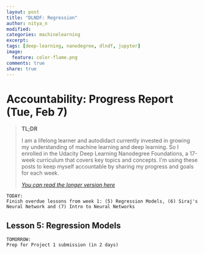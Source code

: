 ```yaml
---
layout: post
title: "DLNDF: Regression"
author: nitya_n
modified:
categories: machinelearning
excerpt:
tags: [deep-learning, nanodegree, dlndf, jupyter]
image:
  feature: color-flame.png
comments: true
share: true
---
```


# Accountability: Progress Report (Tue, Feb 7)

> **TL;DR**
> 
> I am a lifelong learner and autodidact currently invested in growing my understanding of machine learning and deep learning. So I enrolled in the Udacity Deep Learning Nanodegree Foundations, a 17-week curriculum that covers key topics and concepts. I'm using these posts to keep myself accountable by sharing my progress and goals for each week.
> 
> [_You can read the longer version here_](http://study.camp/machinelearning/deep-learning-nd/)

```
TODAY:
Finish overdue lessons from week 1: (5) Regression Models, (6) Siraj's Neural Network and (7) Intro to Neural Networks  
```



## Lesson 5: Regression Models



```
TOMORROW:
Prep for Project 1 submission (in 2 days)
```

